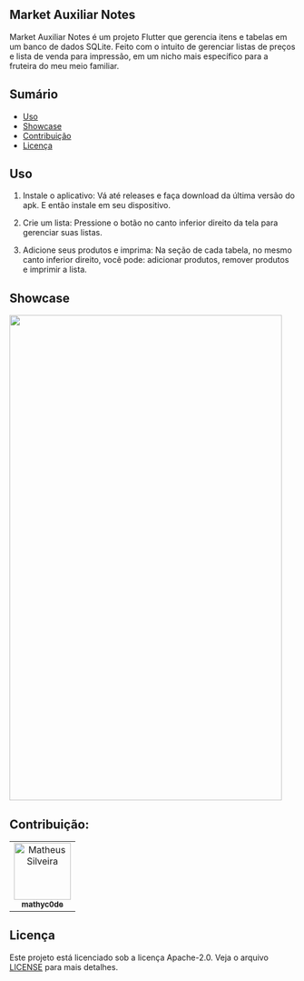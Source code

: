 ﻿## Market Auxiliar Notes

Market Auxiliar Notes é um projeto Flutter que gerencia itens e tabelas em um banco de dados SQLite. Feito com o intuito de gerenciar listas de preços e lista de venda para impressão, em um nicho mais específico para a fruteira do meu meio familiar.

## Sumário

- [Uso](#uso)
- [Showcase](#showcase)
- [Contribuição](#contribuição)
- [Licença](#licença)


## Uso

1. Instale o aplicativo:
    Vá até releases e faça download da última versão do apk. E então instale em seu dispositivo.

2. Crie um lista:
    Pressione o botão no canto inferior direito da tela para gerenciar suas listas.

3. Adicione seus produtos e imprima:
    Na seção de cada tabela, no mesmo canto inferior direito, você pode: adicionar produtos, remover produtos e imprimir a lista.

## Showcase


<img src="https://github.com/user-attachments/assets/817c153c-7c03-4092-899e-adfb8e111fb2" width="480" height="854">

## Contribuição:

<div align="center">
        <table>
            <tr>
                <td align="center"><a href="https://github.com/mathyc0de"><img src="https://avatars.githubusercontent.com/u/135391387?v=4" width="100px;" alt="Matheus Silveira"/><br /><sub><b>mathyc0de</b></sub></a></td>
            </tr>
        </table>
    </div>

## Licença 

Este projeto está licenciado sob a licença Apache-2.0. Veja o arquivo [LICENSE](LICENSE) para mais detalhes.
